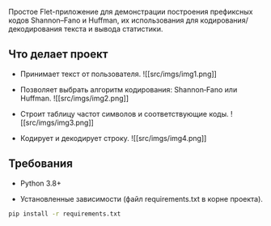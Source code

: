 
  

Простое Flet-приложение для демонстрации построения префиксных кодов Shannon–Fano и Huffman,
их использования для кодирования/декодирования текста и вывода статистики.

  

## Что делает проект

- Принимает текст от пользователя.
	![[src/imgs/img1.png]]

- Позволяет выбрать алгоритм кодирования: Shannon‑Fano или Huffman.
	![[src/imgs/img2.png]]

- Строит таблицу частот символов и соответствующие коды.
	![[src/imgs/img3.png]]

- Кодирует и декодирует строку.
	![[src/imgs/img4.png]]


  

## Требования

- Python 3.8+

- Установленные зависимости (файл requirements.txt в корне проекта).
````bash
pip install -r requirements.txt
````


